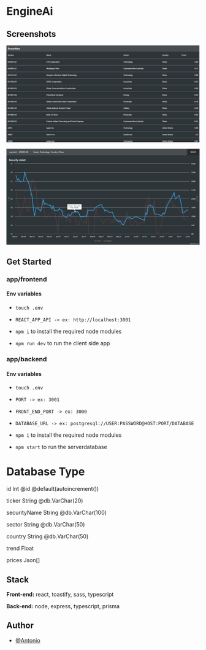 
# EngineAi



## Screenshots

![example 1](https://github.com/AntonioSilvaVaz/engine-ai/blob/main/assets/1.png)

![example 2](https://github.com/AntonioSilvaVaz/engine-ai/blob/main/assets/2.png)


## Get Started
### app/frontend

#### Env variables
- ```touch .env```
- `REACT_APP_API -> ex: http://localhost:3001`
  
- ```npm i``` to install the required node modules
- ```npm run dev``` to run the client side app

### app/backend

#### Env variables
- ```touch .env```
- `PORT -> ex: 3001`
- `FRONT_END_PORT -> ex: 3000` 
- `DATABASE_URL -> ex: postgresql://USER:PASSWORD@HOST:PORT/DATABASE`
  
- ```npm i``` to install the required node modules
- ```npm start``` to run the serverdatabase

# Database Type
  id           Int      @id @default(autoincrement())

  ticker       String   @db.VarChar(20)

  securityName String   @db.VarChar(100)

  sector       String   @db.VarChar(50)

  country      String   @db.VarChar(50)

  trend        Float

  prices       Json[]

## Stack

**Front-end:** react, toastify, sass, typescript

**Back-end:** node, express, typescript, prisma

## Author

- [@Antonio](https://github.com/AntonioSilvaVaz)

